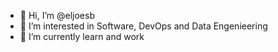 - 👋 Hi, I’m @eljoesb
- 👀 I’m interested in Software, DevOps and Data Engenieering
- 🌱 I’m currently learn and work

<!---
eljoesb/eljoesb is a ✨ special ✨ repository because its `README.md` (this file) appears on your GitHub profile.
You can click the Preview link to take a look at your changes.
--->
